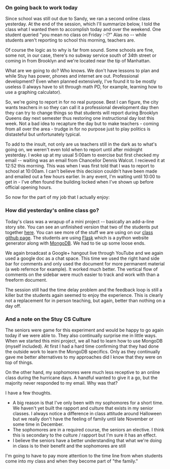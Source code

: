 <!--
.. title: Back to Work
.. slug: 2012-11-02-back-to-work.md
.. date: 2012-11-02
.. tags: community, csed
.. type: text
-->


### On going back to work today

Since school was still out due to Sandy, we ran a second online class
yesterday. At the end of the session, which I'll summarize below, I
told the class what I wanted them to accomplish today and over the
weekend. One student queried "you mean no class on Friday :-(?" Alas
no -- while students aren't reporting to school this morning, teachers
are.

Of course the logic as to why is far from sound. Some schools are
fine, some not, in our case, there's no subway service south of 34th
street or coming in from Brooklyn and we're located near the tip of
Manhattan. 

What are we going to do? Who knows. We don't have lessons to plan and
while Stuy has power, phones and internet are out. Professional
development? Even when planned extensively, I've found it to be mostly
useless (I always have to sit through math PD, for example, learning
how to use a graphing calculator). 

So, we're going to report in for no real purpose. Best I can figure,
the city wants teachers in so they can call it a professional
development day then they can try to change things so that students
will report during Brooklyn Queens day next semester thus restoring
one instructional day lost this week. Not a bad idea to recapture the
day but to make teachers - coming from all over the area - trudge in
for no purpose just to play politics is distasteful but unfortunately typical. 

To add to the insult, not only are us teachers still in the dark as to
what's going on, we weren't even told when to report until after
midnight yesterday. I woke up at my usual 5:00am to exercise but first
checked my email -- waiting was an email from Chancellor Dennis
Walcot. I recieved it at 12:52 this morning. This was when I was first
told that I was to report to school at 10:00am. I can't believe this
decision couldn't have been made and emailed out a few hours
earlier. In any event, I'm waiting until 10:00 to get in - I've often
found the building locked when I've shown up before official opening hours.

So now for the part of my job that I actually enjoy:  

### How did yesterday's online class go?

Today's class was a wrapup of a mini project -- basically an
add-a-line story site. You can see an unfinished version that two of
the students put together [here](http://ml7.stuycs.org:5200). You can
see more of the stuff we are using on our [class github
page](http://github.com/organizations/stuycs-ml7). The students are
using [Flask](http://flask.pocoo.org) which is a python website
generator along with [MongoDB](http://www.mongodb.org). We had to tie
up some loose ends.

We again broadcast a Google+ hangout live through YouTube and we again
used a google doc as a chat space. This time we used the right hand
side bar for comments and only used the document for more permanent
material (a web refernce for example). It worked much better.  The
vertical flow of comments on the sidebar were much easier to track and
work with than a freeform document.

The session still had the time delay problem and the feedback loop is
still a killer but the students again seemed to enjoy the
experience. This is clearly not a replacement for in person teaching,
but again, better than nothing on a day off.

### And a note on the Stuy CS Culture

The seniors were game for this experiment and would be happy to go
again today if we were able to.  They also continually surprise me in
little ways. When we started this mini project, we all had to learn
how to use MongoDB (myself included). At first I had a hard time
confirming that they had done the outside work to learn the MongoDB
specifics. Only as they continually gave me better alternatives to my
approaches did I know that they were on top of things.

On the other hand, my sophomores were much less receptive to an online
class during the hurricane days. A handful wanted to give it a go, but
the majority never responded to my email. Why was that? 

I have a few thoughts. 

+ A big reason is that I've only been with my sophomores for a short
time. We haven't yet built the rapport and culture that exists in my
senior classes. I always notice a difference in class attitude around
Halloween but we really don't have the feeling of family until late
November or some time in December.
+ The sophomores are in a required course, the seniors an elective. I
think this is secondary to the culture / rapport but I'm sure it has
an effect.
+ I believe the seniors have a better understanding that what we're doing in class is to their benefit and the sophomores are still 

I'm going to have to pay more attention to the time line from when
students come into my class and when they become part of "the family."


